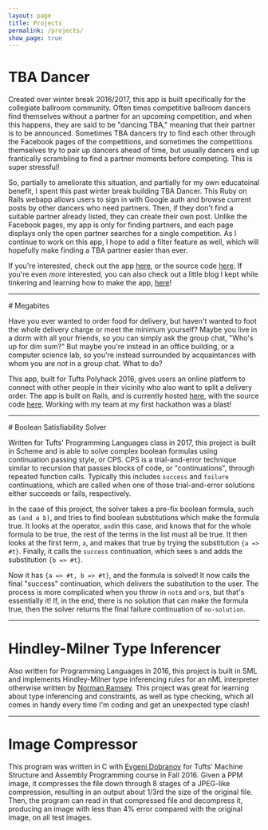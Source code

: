 ```yaml
---
layout: page
title: Projects
permalink: /projects/
show_page: true
---
```


# TBA Dancer

Created over winter break 2016/2017, this app is built specifically for the collegiate ballroom community. Often times competitive ballroom dancers find themselves without a partner for an upcoming competition, and when this happens, they are said to be "dancing TBA," meaning that their partner is to be announced. Sometimes TBA dancers try to find each other through the Facebook pages of the competitions, and sometimes the competitions themselves try to pair up dancers ahead of time, but usually dancers end up frantically scrambling to find a partner moments before competing. This is super stressful!

So, partially to ameliorate this situation, and partially for my own educatoinal benefit, I spent this past winter break building TBA Dancer. This Ruby on Rails webapp allows users to sign in with Google auth and browse current posts by other dancers who need partners. Then, if they don't find a suitable partner already listed, they can create their own post. Unlike the Facebook pages, my app is only for finding partners, and each page displays only the open partner searches for a single competition. As I continue to work on this app, I hope to add a filter feature as well, which will hopefully make finding a TBA partner easier than ever.

If you're interested, check out the app [here](http://tba-dancer.herokuapp.com), or the source code [here](http://github.com/galantlex/tba-dancer). If you're even *more* interested, you can also check out a little blog I kept while tinkering and learning how to make the app, [here](http://github.com/galantlex/tba-dancer/wiki)!

  <hr/>
# Megabites

Have you ever wanted to order food for delivery, but haven't wanted to foot the whole delivery charge or meet the minimum yourself? Maybe you live in a dorm with all your friends, so you can simply ask the group chat, "Who's up for dim sum?" But maybe you're instead in an office building, or a computer science lab, so you're instead surrounded by acquaintances with whom you are <em>not</em> in a group chat. What to do?

This app, built for Tufts Polyhack 2016, gives users an online platform to connect with other people in their vicinity who also want to split a delivery order. The app is built on Rails, and is currently hosted [here](http://mighty-refuge-19588.herokuapp.com), with the source code [here](http://github.com/galantlex/megabites). Working with my team at my first hackathon was a blast!

  <hr/>
# Boolean Satisfiability Solver

Written for Tufts' Programming Languages class in 2017, this project is built in Scheme and is able to solve complex boolean formulas using continuation passing style, or CPS. CPS is a trial-and-error technique similar to recursion that passes blocks of code, or "continuations", through repeated function calls. Typically this includes `success` and `failure` continuations, which are called when one of those trial-and-error solutions either succeeds or fails, respectively.

In the case of this project, the solver takes a pre-fix boolean formula, such as `(and a b)`, and tries to find boolean substitutions which make the formula true. It looks at the operator, `and`in this case, and knows that for the whole formula to be true, the rest of the terms in the list must all be true. It then looks at the first term, `a`, and makes that true by trying the substitution `{a => #t}`. Finally, it calls the `success` continuation, which sees `b` and adds the substitution `{b => #t}`.

Now it has `{a => #t, b => #t}`, and the formula is solved! It now calls the final "success" continuation, which delivers the substitution to the user. The process is more complicated when you throw in `not`s and `or`s, but that's essentially it! If, in the end, there is no solution that can make the formula true, then the solver returns the final failure continuation of `no-solution`.

<hr/>

# Hindley-Milner Type Inferencer

Also written for Programming Languages in 2016, this project is built in SML and implements Hindley-Milner type inferencing rules for an nML interpreter otherwise written by [Norman Ramsey](http://www.cs.tufts.edu/~nr/). This project was great for learning about type inferencing and constraints, as well as type checking, which all comes in handy every time I'm coding and get an unexpected type clash!

  <hr/>

# Image Compressor

This program was written in C with [Evgeni Dobranov](http://edobranov.github.io/) for Tufts' Machine Structure and Assembly Programming course in Fall 2016. Given a PPM image, it compresses the file down through 8 stages of a JPEG-like compression, resulting in an output about 1/3rd the size of the original file. Then, the program can read in that compressed file and decompress it, producing an image with less than 4% error compared with the original image, on all test images.
